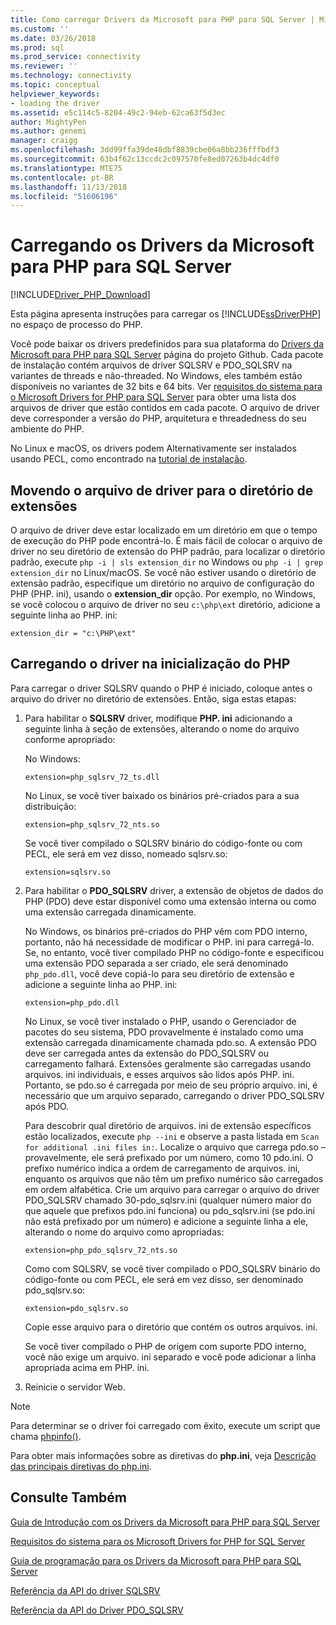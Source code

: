 ```yaml
---
title: Como carregar Drivers da Microsoft para PHP para SQL Server | Microsoft Docs
ms.custom: ''
ms.date: 03/26/2018
ms.prod: sql
ms.prod_service: connectivity
ms.reviewer: ''
ms.technology: connectivity
ms.topic: conceptual
helpviewer_keywords:
- loading the driver
ms.assetid: e5c114c5-8204-49c2-94eb-62ca63f5d3ec
author: MightyPen
ms.author: genemi
manager: craigg
ms.openlocfilehash: 3dd99ffa39de48dbf8839cbe06a8bb236fffbdf3
ms.sourcegitcommit: 63b4f62c13ccdc2c097570fe8ed07263b4dc4df0
ms.translationtype: MTE75
ms.contentlocale: pt-BR
ms.lasthandoff: 11/13/2018
ms.locfileid: "51606196"
---
```

# <a name="loading-the-microsoft-drivers-for-php-for-sql-server"></a>Carregando os Drivers da Microsoft para PHP para SQL Server
[!INCLUDE[Driver_PHP_Download](../../includes/driver_php_download.md)]

Esta página apresenta instruções para carregar os [!INCLUDE[ssDriverPHP](../../includes/ssdriverphp_md.md)] no espaço de processo do PHP.  
  
Você pode baixar os drivers predefinidos para sua plataforma do [Drivers da Microsoft para PHP para SQL Server](https://github.com/Microsoft/msphpsql/releases) página do projeto Github. Cada pacote de instalação contém arquivos de driver SQLSRV e PDO_SQLSRV na variantes de threads e não-threaded. No Windows, eles também estão disponíveis no variantes de 32 bits e 64 bits. Ver [requisitos do sistema para o Microsoft Drivers for PHP para SQL Server](../../connect/php/system-requirements-for-the-php-sql-driver.md) para obter uma lista dos arquivos de driver que estão contidos em cada pacote. O arquivo de driver deve corresponder a versão do PHP, arquitetura e threadedness do seu ambiente do PHP.

No Linux e macOS, os drivers podem Alternativamente ser instalados usando PECL, como encontrado na [tutorial de instalação](../../connect/php/installation-tutorial-linux-mac.md).
  
## <a name="moving-the-driver-file-into-your-extension-directory"></a>Movendo o arquivo de driver para o diretório de extensões  
O arquivo de driver deve estar localizado em um diretório em que o tempo de execução do PHP pode encontrá-lo. É mais fácil de colocar o arquivo de driver no seu diretório de extensão do PHP padrão, para localizar o diretório padrão, execute `php -i | sls extension_dir` no Windows ou `php -i | grep extension_dir` no Linux/macOS. Se você não estiver usando o diretório de extensão padrão, especifique um diretório no arquivo de configuração do PHP (PHP. ini), usando o **extension_dir** opção. Por exemplo, no Windows, se você colocou o arquivo de driver no seu `c:\php\ext` diretório, adicione a seguinte linha ao PHP. ini:
  
```  
extension_dir = "c:\PHP\ext"  
```

## <a name="loading-the-driver-at-php-startup"></a>Carregando o driver na inicialização do PHP  
Para carregar o driver SQLSRV quando o PHP é iniciado, coloque antes o arquivo do driver no diretório de extensões. Então, siga estas etapas:  
  
1.  Para habilitar o **SQLSRV** driver, modifique **PHP. ini** adicionando a seguinte linha à seção de extensões, alterando o nome do arquivo conforme apropriado:  
  
    No Windows: 
    ```  
    extension=php_sqlsrv_72_ts.dll  
    ```  
    No Linux, se você tiver baixado os binários pré-criados para a sua distribuição: 
    ```  
    extension=php_sqlsrv_72_nts.so  
    ```
    Se você tiver compilado o SQLSRV binário do código-fonte ou com PECL, ele será em vez disso, nomeado sqlsrv.so:
    ```
    extension=sqlsrv.so
    ```
  
2.  Para habilitar o **PDO_SQLSRV** driver, a extensão de objetos de dados do PHP (PDO) deve estar disponível como uma extensão interna ou como uma extensão carregada dinamicamente.

    No Windows, os binários pré-criados do PHP vêm com PDO interno, portanto, não há necessidade de modificar o PHP. ini para carregá-lo. Se, no entanto, você tiver compilado PHP no código-fonte e especificou uma extensão PDO separada a ser criado, ele será denominado `php_pdo.dll`, você deve copiá-lo para seu diretório de extensão e adicione a seguinte linha ao PHP. ini:  
    ```
    extension=php_pdo.dll  
    ```
    No Linux, se você tiver instalado o PHP, usando o Gerenciador de pacotes do seu sistema, PDO provavelmente é instalado como uma extensão carregada dinamicamente chamada pdo.so. A extensão PDO deve ser carregada antes da extensão do PDO_SQLSRV ou carregamento falhará. Extensões geralmente são carregadas usando arquivos. ini individuais, e esses arquivos são lidos após PHP. ini. Portanto, se pdo.so é carregada por meio de seu próprio arquivo. ini, é necessário que um arquivo separado, carregando o driver PDO_SQLSRV após PDO. 

    Para descobrir qual diretório de arquivos. ini de extensão específicos estão localizados, execute `php --ini` e observe a pasta listada em `Scan for additional .ini files in:`. Localize o arquivo que carrega pdo.so – provavelmente, ele será prefixado por um número, como 10 pdo.ini. O prefixo numérico indica a ordem de carregamento de arquivos. ini, enquanto os arquivos que não têm um prefixo numérico são carregados em ordem alfabética. Crie um arquivo para carregar o arquivo do driver PDO_SQLSRV chamado 30-pdo_sqlsrv.ini (qualquer número maior do que aquele que prefixos pdo.ini funciona) ou pdo_sqlsrv.ini (se pdo.ini não está prefixado por um número) e adicione a seguinte linha a ele, alterando o nome do arquivo como apropriadas:  
    ```
    extension=php_pdo_sqlsrv_72_nts.so
    ```
    Como com SQLSRV, se você tiver compilado o PDO_SQLSRV binário do código-fonte ou com PECL, ele será em vez disso, ser denominado pdo_sqlsrv.so:
    ```
    extension=pdo_sqlsrv.so
    ```
    Copie esse arquivo para o diretório que contém os outros arquivos. ini. 

    Se você tiver compilado o PHP de origem com suporte PDO interno, você não exige um arquivo. ini separado e você pode adicionar a linha apropriada acima em PHP. ini.
  
3.  Reinicie o servidor Web.  
  
> [!NOTE]  
> Para determinar se o driver foi carregado com êxito, execute um script que chama [phpinfo()](https://php.net/manual/en/function.phpinfo.php).  
  
Para obter mais informações sobre as diretivas do **php.ini**, veja [Descrição das principais diretivas do php.ini](https://php.net/manual/en/ini.core.php).  
  
## <a name="see-also"></a>Consulte Também  
[Guia de Introdução com os Drivers da Microsoft para PHP para SQL Server](../../connect/php/getting-started-with-the-php-sql-driver.md)

[Requisitos do sistema para os Microsoft Drivers for PHP for SQL Server](../../connect/php/system-requirements-for-the-php-sql-driver.md)

[Guia de programação para os Drivers da Microsoft para PHP para SQL Server](../../connect/php/programming-guide-for-php-sql-driver.md)

[Referência da API do driver SQLSRV](../../connect/php/sqlsrv-driver-api-reference.md)

[Referência da API do Driver PDO_SQLSRV](../../connect/php/pdo-sqlsrv-driver-reference.md)  
  
